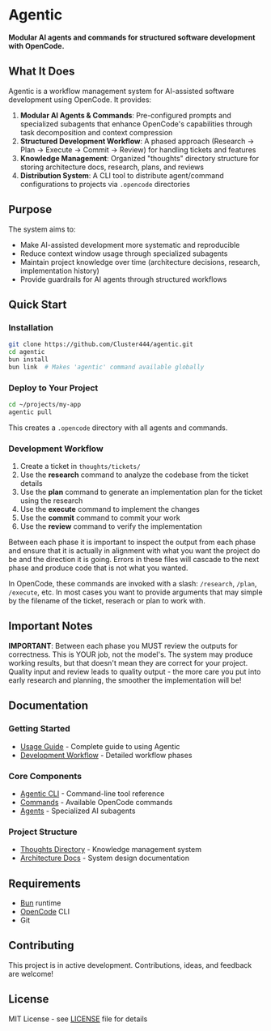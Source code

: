 # Agentic

**Modular AI agents and commands for structured software development with OpenCode.**

## What It Does

Agentic is a workflow management system for AI-assisted software development using OpenCode. It provides:

1. **Modular AI Agents & Commands**: Pre-configured prompts and specialized subagents that enhance OpenCode's capabilities through task decomposition and context compression
2. **Structured Development Workflow**: A phased approach (Research → Plan → Execute → Commit → Review) for handling tickets and features
3. **Knowledge Management**: Organized "thoughts" directory structure for storing architecture docs, research, plans, and reviews
4. **Distribution System**: A CLI tool to distribute agent/command configurations to projects via `.opencode` directories

## Purpose

The system aims to:
- Make AI-assisted development more systematic and reproducible
- Reduce context window usage through specialized subagents
- Maintain project knowledge over time (architecture decisions, research, implementation history)
- Provide guardrails for AI agents through structured workflows

## Quick Start

### Installation

```bash
git clone https://github.com/Cluster444/agentic.git
cd agentic
bun install
bun link  # Makes 'agentic' command available globally
```

### Deploy to Your Project

```bash
cd ~/projects/my-app
agentic pull
```

This creates a `.opencode` directory with all agents and commands.

### Development Workflow

1. Create a ticket in `thoughts/tickets/`
2. Use the **research** command to analyze the codebase from the ticket details
3. Use the **plan** command to generate an implementation plan for the ticket using the research
4. Use the **execute** command to implement the changes
5. Use the **commit** command to commit your work
6. Use the **review** command to verify the implementation

Between each phase it is important to inspect the output from each phase and ensure that it is actually in alignment with what you want the project do be and the direction it is going. Errors in these files will cascade to the next phase and produce code that is not what you wanted.

In OpenCode, these commands are invoked with a slash: `/research`, `/plan`, `/execute`, etc.
In most cases you want to provide arguments that may simple by the filename of the ticket, reserach or plan to work with.

## Important Notes

**IMPORTANT**: Between each phase you MUST review the outputs for correctness. This is YOUR job, not the model's. The system may produce working results, but that doesn't mean they are correct for your project. Quality input and review leads to quality output - the more care you put into early research and planning, the smoother the implementation will be!


## Documentation

### Getting Started
- [Usage Guide](./docs/usage.md) - Complete guide to using Agentic
- [Development Workflow](./docs/workflow.md) - Detailed workflow phases

### Core Components
- [Agentic CLI](./docs/agentic.md) - Command-line tool reference
- [Commands](./docs/commands.md) - Available OpenCode commands
- [Agents](./docs/agents.md) - Specialized AI subagents

### Project Structure
- [Thoughts Directory](./docs/thoughts.md) - Knowledge management system
- [Architecture Docs](./docs/architecture.md) - System design documentation

## Requirements

- [Bun](https://bun.sh) runtime
- [OpenCode](https://github.com/opencodeco/opencode) CLI
- Git

## Contributing

This project is in active development. Contributions, ideas, and feedback are welcome!

## License

MIT License - see [LICENSE](./LICENSE) file for details
